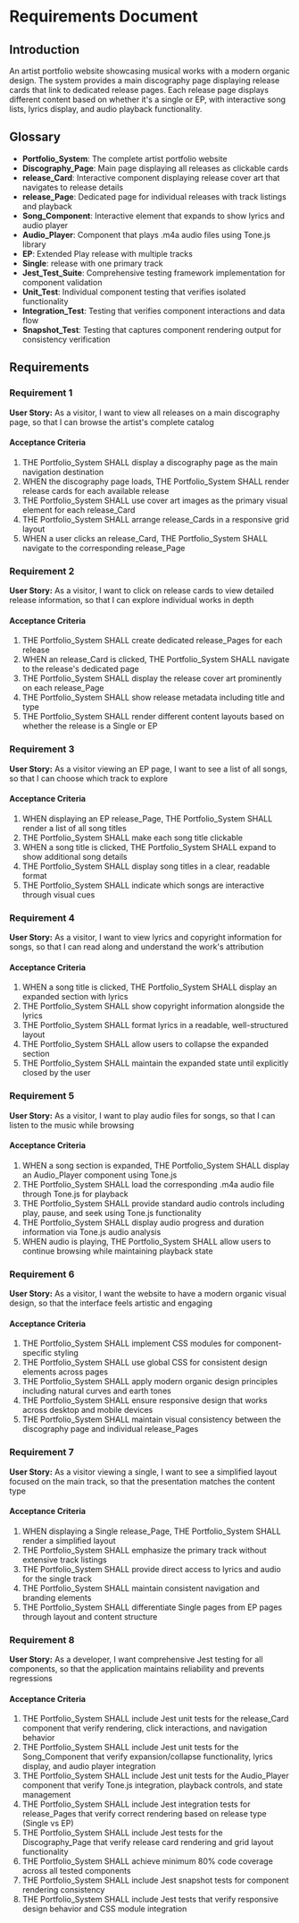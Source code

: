 # Requirements Document

## Introduction

An artist portfolio website showcasing musical works with a modern organic design. The system provides a main discography page displaying release cards that link to dedicated release pages. Each release page displays different content based on whether it's a single or EP, with interactive song lists, lyrics display, and audio playback functionality.

## Glossary

- **Portfolio_System**: The complete artist portfolio website
- **Discography_Page**: Main page displaying all releases as clickable cards
- **release_Card**: Interactive component displaying release cover art that navigates to release details
- **release_Page**: Dedicated page for individual releases with track listings and playback
- **Song_Component**: Interactive element that expands to show lyrics and audio player
- **Audio_Player**: Component that plays .m4a audio files using Tone.js library
- **EP**: Extended Play release with multiple tracks
- **Single**: release with one primary track
- **Jest_Test_Suite**: Comprehensive testing framework implementation for component validation
- **Unit_Test**: Individual component testing that verifies isolated functionality
- **Integration_Test**: Testing that verifies component interactions and data flow
- **Snapshot_Test**: Testing that captures component rendering output for consistency verification

## Requirements

### Requirement 1

**User Story:** As a visitor, I want to view all releases on a main discography page, so that I can browse the artist's complete catalog

#### Acceptance Criteria

1. THE Portfolio_System SHALL display a discography page as the main navigation destination
2. WHEN the discography page loads, THE Portfolio_System SHALL render release cards for each available release
3. THE Portfolio_System SHALL use cover art images as the primary visual element for each release_Card
4. THE Portfolio_System SHALL arrange release_Cards in a responsive grid layout
5. WHEN a user clicks an release_Card, THE Portfolio_System SHALL navigate to the corresponding release_Page

### Requirement 2

**User Story:** As a visitor, I want to click on release cards to view detailed release information, so that I can explore individual works in depth

#### Acceptance Criteria

1. THE Portfolio_System SHALL create dedicated release_Pages for each release
2. WHEN an release_Card is clicked, THE Portfolio_System SHALL navigate to the release's dedicated page
3. THE Portfolio_System SHALL display the release cover art prominently on each release_Page
4. THE Portfolio_System SHALL show release metadata including title and type
5. THE Portfolio_System SHALL render different content layouts based on whether the release is a Single or EP

### Requirement 3

**User Story:** As a visitor viewing an EP page, I want to see a list of all songs, so that I can choose which track to explore

#### Acceptance Criteria

1. WHEN displaying an EP release_Page, THE Portfolio_System SHALL render a list of all song titles
2. THE Portfolio_System SHALL make each song title clickable
3. WHEN a song title is clicked, THE Portfolio_System SHALL expand to show additional song details
4. THE Portfolio_System SHALL display song titles in a clear, readable format
5. THE Portfolio_System SHALL indicate which songs are interactive through visual cues

### Requirement 4

**User Story:** As a visitor, I want to view lyrics and copyright information for songs, so that I can read along and understand the work's attribution

#### Acceptance Criteria

1. WHEN a song title is clicked, THE Portfolio_System SHALL display an expanded section with lyrics
2. THE Portfolio_System SHALL show copyright information alongside the lyrics
3. THE Portfolio_System SHALL format lyrics in a readable, well-structured layout
4. THE Portfolio_System SHALL allow users to collapse the expanded section
5. THE Portfolio_System SHALL maintain the expanded state until explicitly closed by the user

### Requirement 5

**User Story:** As a visitor, I want to play audio files for songs, so that I can listen to the music while browsing

#### Acceptance Criteria

1. WHEN a song section is expanded, THE Portfolio_System SHALL display an Audio_Player component using Tone.js
2. THE Portfolio_System SHALL load the corresponding .m4a audio file through Tone.js for playback
3. THE Portfolio_System SHALL provide standard audio controls including play, pause, and seek using Tone.js functionality
4. THE Portfolio_System SHALL display audio progress and duration information via Tone.js audio analysis
5. WHEN audio is playing, THE Portfolio_System SHALL allow users to continue browsing while maintaining playback state

### Requirement 6

**User Story:** As a visitor, I want the website to have a modern organic visual design, so that the interface feels artistic and engaging

#### Acceptance Criteria

1. THE Portfolio_System SHALL implement CSS modules for component-specific styling
2. THE Portfolio_System SHALL use global CSS for consistent design elements across pages
3. THE Portfolio_System SHALL apply modern organic design principles including natural curves and earth tones
4. THE Portfolio_System SHALL ensure responsive design that works across desktop and mobile devices
5. THE Portfolio_System SHALL maintain visual consistency between the discography page and individual release_Pages

### Requirement 7

**User Story:** As a visitor viewing a single, I want to see a simplified layout focused on the main track, so that the presentation matches the content type

#### Acceptance Criteria

1. WHEN displaying a Single release_Page, THE Portfolio_System SHALL render a simplified layout
2. THE Portfolio_System SHALL emphasize the primary track without extensive track listings
3. THE Portfolio_System SHALL provide direct access to lyrics and audio for the single track
4. THE Portfolio_System SHALL maintain consistent navigation and branding elements
5. THE Portfolio_System SHALL differentiate Single pages from EP pages through layout and content structure

### Requirement 8

**User Story:** As a developer, I want comprehensive Jest testing for all components, so that the application maintains reliability and prevents regressions

#### Acceptance Criteria

1. THE Portfolio_System SHALL include Jest unit tests for the release_Card component that verify rendering, click interactions, and navigation behavior
2. THE Portfolio_System SHALL include Jest unit tests for the Song_Component that verify expansion/collapse functionality, lyrics display, and audio player integration
3. THE Portfolio_System SHALL include Jest unit tests for the Audio_Player component that verify Tone.js integration, playback controls, and state management
4. THE Portfolio_System SHALL include Jest integration tests for release_Pages that verify correct rendering based on release type (Single vs EP)
5. THE Portfolio_System SHALL include Jest tests for the Discography_Page that verify release card rendering and grid layout functionality
6. THE Portfolio_System SHALL achieve minimum 80% code coverage across all tested components
7. THE Portfolio_System SHALL include Jest snapshot tests for component rendering consistency
8. THE Portfolio_System SHALL include Jest tests that verify responsive design behavior and CSS module integration
